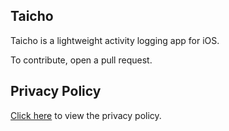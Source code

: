 ## Taicho
Taicho is a lightweight activity logging app for iOS.

To contribute, open a pull request.

## Privacy Policy
[Click here](./privacy_policy.md) to view the privacy policy.

